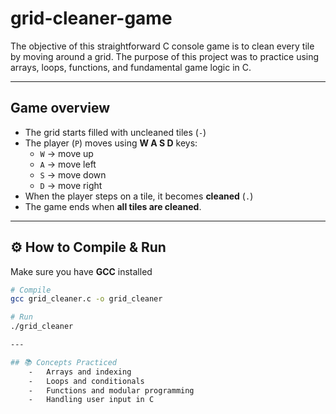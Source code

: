 # grid-cleaner-game
The objective of this straightforward C console game is to clean every tile by moving around a grid.
The purpose of this project was to practice using arrays, loops, functions, and fundamental game logic in C.

---

## Game overview
- The grid starts filled with uncleaned tiles (`-`)
- The player (`P`) moves using **W A S D** keys:
  - `W` → move up  
  - `A` → move left  
  - `S` → move down  
  - `D` → move right  
- When the player steps on a tile, it becomes **cleaned** (`.`)
- The game ends when **all tiles are cleaned**.  

---

## ⚙️ How to Compile & Run
Make sure you have **GCC** installed

```bash
# Compile
gcc grid_cleaner.c -o grid_cleaner

# Run
./grid_cleaner

---

## 📚 Concepts Practiced
	-	Arrays and indexing
	-	Loops and conditionals
	-	Functions and modular programming
	-	Handling user input in C
